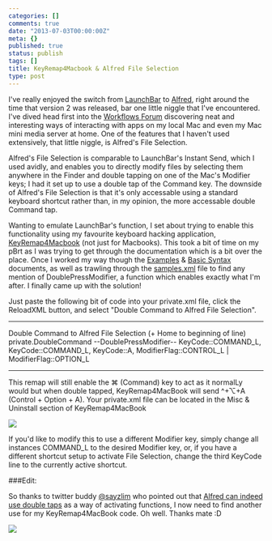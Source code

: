 ```yaml
---
categories: []
comments: true
date: "2013-07-03T00:00:00Z"
meta: {}
published: true
status: publish
tags: []
title: KeyRemap4Macbook & Alfred File Selection
type: post
---
```

I've really enjoyed the switch from 
[LaunchBar](http://www.obdev.at/products/launchbar/index.html) to 
[Alfred](http://www.alfredapp.com), right around the time that version 2 was released, bar one little niggle that I've encountered. I've dived head first into the 
[Workflows Forum](http://www.alfredforum.com/forum/3-share-your-workflows/) discovering neat and interesting ways of interacting with apps on my local Mac and even my Mac mini media server at home. One of the features that I haven't used extensively, that little niggle, is Alfred's File Selection.


Alfred's File Selection is comparable to LaunchBar's Instant Send, which I used avidly, and enables you to directly modify files by selecting them anywhere in the Finder and double tapping on one of the Mac's Modifier keys; I had it set up to use a double tap of the Command key. The downside of Alfred's File Selection is that it's only accessable using a standard keyboard shortcut rather than, in my opinion, the more accessable double Command tap.


Wanting to emulate LaunchBar's function, I set about trying to enable this functionality using my favourite keyboard hacking application, 
[KeyRemap4Macbook](https://pqrs.org/macosx/keyremap4macbook/index.html.en) (not just for Macbooks). This took a bit of time on my pBrt as I was trying to get through the documentation which is a bit over the place. Once I worked my way though the 
[Examples](https://pqrs.org/macosx/keyremap4macbook/xml.html.en#examples) & 
[Basic Syntax](https://pqrs.org/macosx/keyremap4macbook/xml.html.en#basic-syntax) documents, as well as trawling through the 
[samples.xml](https://github.com/tekezo/KeyRemap4MacBook/blob/master/src/core/server/Resources/include/checkbox/samples.xml#L633) file to find any mention of 
DoublePressModifier, a function which enables exactly what I'm after. I finally came up with the solution!


Just paste the following bit of code into your 
private.xml file, click the ReloadXML button, and select "Double Command to Alfred File Selection".


****



<item>
        <name>Double Command to Alfred File Selection</name>
        <appendix>(+ Home to beginning of line)</appendix>
        <identifier>private.DoubleCommand</identifier>
        <autogen>
            --DoublePressModifier--
            KeyCode::COMMAND_L,
            KeyCode::COMMAND_L,
            KeyCode::A, ModifierFlag::CONTROL_L | ModifierFlag::OPTION_L
        </autogen>
    </item>


****



This remap will still enable the 
⌘ (Command) key to act as it normalLy would but when double tapped, KeyRemap4MacBook will send 
^+⌥+A (Control + Option + A). Your 
private.xml file can be located in the Misc & Uninstall section of KeyRemap4MacBook
  
      
![](http://static1.squarespace.com/static/4f331d1f8754c7ec090e554a/50fe1c99e4b01c920a89f452/51d388d8e4b0f8d8d12bdc10/1372817632227/Screenshot+2013-07-03+10.57.35.png.35.png?format=original)
  


If you'd like to modify this to use a different Modifier key, simply change all instances 
COMMAND_L to the desired Modifier key, or, if you have a different shortcut setup to activate File Selection, change the third 
KeyCode line to the currently active shortcut.


###Edit:



So thanks to twitter buddy 
[@sayzlim](https://twitter.com/sayzlim) who pointed out that 
[Alfred can indeed use double taps](https://twitter.com/sayzlim/status/352267592272064512) as a way of activating functions, I now need to find another use for my KeyRemap4MacBook code. Oh well. Thanks mate :D
  
      
![](http://static1.squarespace.com/static/4f331d1f8754c7ec090e554a/50fe1c99e4b01c920a89f452/51d3c91be4b0ab4d475f1b35/1372834083008/Screenshot+2013-07-03+16.41.38.png.38.png?format=original)
